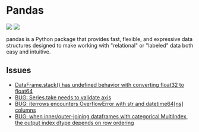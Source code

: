 # Pandas

[![](https://img.shields.io/badge/pandas-docs-green)](https://pandas.pydata.org/pandas-docs/stable/)
[![](https://img.shields.io/badge/pandas-repo-blue)](https://github.com/pandas-dev/pandas)

pandas is a Python package that provides fast, flexible, and expressive data structures designed to make working with "relational" or "labeled" data both easy and intuitive.

## Issues

- [DataFrame.stack() has undefined behavior with converting float32 to float64](https://github.com/pandas-dev/pandas/issues/51059)
- [BUG: Series.take needs to validate axis](https://github.com/pandas-dev/pandas/issues/51022)
- [BUG: iterrows encounters OverflowError with str and datetime64[ns] columns](https://github.com/pandas-dev/pandas/issues/35665)
- [BUG: when inner/outer-joining dataframes with categorical MultiIndex, the output index dtype depends on row ordering](https://github.com/pandas-dev/pandas/issues/50906)
